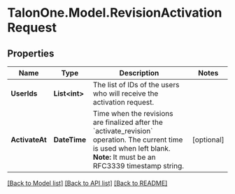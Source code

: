 # TalonOne.Model.RevisionActivationRequest
## Properties

Name | Type | Description | Notes
------------ | ------------- | ------------- | -------------
**UserIds** | **List&lt;int&gt;** | The list of IDs of the users who will receive the activation request. | 
**ActivateAt** | **DateTime** | Time when the revisions are finalized after the &#x60;activate_revision&#x60; operation. The current time is used when left blank.  **Note:** It must be an RFC3339 timestamp string.  | [optional] 

[[Back to Model list]](../README.md#documentation-for-models) [[Back to API list]](../README.md#documentation-for-api-endpoints) [[Back to README]](../README.md)

